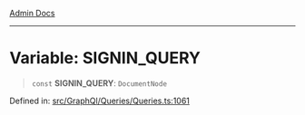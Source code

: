 [Admin Docs](/)

***

# Variable: SIGNIN\_QUERY

> `const` **SIGNIN\_QUERY**: `DocumentNode`


Defined in: [src/GraphQl/Queries/Queries.ts:1061](https://github.com/PalisadoesFoundation/talawa-admin/blob/main/src/GraphQl/Queries/Queries.ts#L1061)

